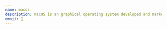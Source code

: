 ```yaml
---
name: macos
description: macOS is an graphical operating system developed and marketed by Apple Inc.
emoji: 🍎
---
```

